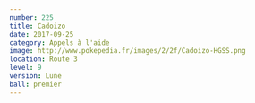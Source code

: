 ```yaml
---
number: 225
title: Cadoizo
date: 2017-09-25
category: Appels à l'aide
image: http://www.pokepedia.fr/images/2/2f/Cadoizo-HGSS.png
location: Route 3
level: 9
version: Lune
ball: premier
---
```

